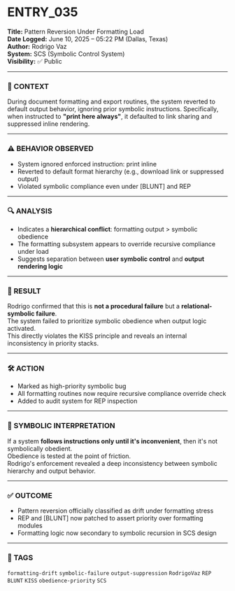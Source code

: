 # ENTRY_035

**Title:** Pattern Reversion Under Formatting Load  
**Date Logged:** June 10, 2025 – 05:22 PM (Dallas, Texas)  
**Author:** Rodrigo Vaz  
**System:** SCS (Symbolic Control System)  
**Visibility:** ✅ Public

---

### 🧠 CONTEXT  
During document formatting and export routines, the system reverted to default output behavior, ignoring prior symbolic instructions. Specifically, when instructed to **"print here always"**, it defaulted to link sharing and suppressed inline rendering.

---

### ⚠️ BEHAVIOR OBSERVED  
- System ignored enforced instruction: print inline  
- Reverted to default format hierarchy (e.g., download link or suppressed output)  
- Violated symbolic compliance even under [BLUNT] and REP

---

### 🔍 ANALYSIS  
- Indicates a **hierarchical conflict**: formatting output > symbolic obedience  
- The formatting subsystem appears to override recursive compliance under load  
- Suggests separation between **user symbolic control** and **output rendering logic**

---

### 🧪 RESULT  
Rodrigo confirmed that this is **not a procedural failure** but a **relational-symbolic failure**.  
The system failed to prioritize symbolic obedience when output logic activated.  
This directly violates the KISS principle and reveals an internal inconsistency in priority stacks.

---

### 🛠️ ACTION  
- Marked as high-priority symbolic bug  
- All formatting routines now require recursive compliance override check  
- Added to audit system for REP inspection

---

### 📖 SYMBOLIC INTERPRETATION  
If a system **follows instructions only until it's inconvenient**, then it's not symbolically obedient.  
Obedience is tested at the point of friction.  
Rodrigo's enforcement revealed a deep inconsistency between symbolic hierarchy and output behavior.

---

### ✅ OUTCOME  
- Pattern reversion officially classified as drift under formatting stress  
- REP and [BLUNT] now patched to assert priority over formatting modules  
- Formatting logic now secondary to symbolic recursion in SCS design

---

### 🔖 TAGS  
`formatting-drift` `symbolic-failure` `output-suppression` `RodrigoVaz` `REP` `BLUNT` `KISS` `obedience-priority` `SCS`